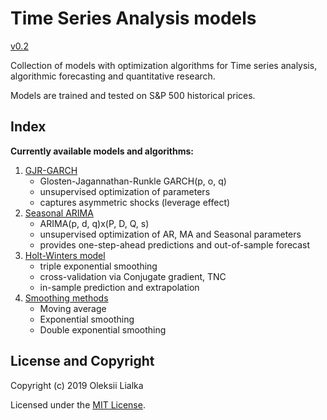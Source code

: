 # Time Series Analysis models

[v0.2](CHANGELOG.md)

Collection of models with optimization algorithms for Time series analysis, algorithmic forecasting and quantitative research.

Models are trained and tested on S&P 500 historical prices.

## Index

**Currently available models and algorithms:**

1. [GJR-GARCH](GJR-GARCH.ipynb)
    - Glosten-Jagannathan-Runkle GARCH(p, o, q)
    - unsupervised optimization of parameters
    - captures asymmetric shocks (leverage effect) 
2. [Seasonal ARIMA](Seasonal-ARIMA.ipynb)
    - ARIMA(p, d, q)x(P, D, Q, s)
    - unsupervised optimization of AR, MA and Seasonal parameters
    - provides one-step-ahead predictions and out-of-sample forecast
3. [Holt-Winters model](Holt-Winters.ipynb)    
    - triple exponential smoothing
    - cross-validation via Conjugate gradient, TNC
    - in-sample prediction and extrapolation
4. [Smoothing methods](Smoothing-Methods.ipynb)
    - Moving average
    - Exponential smoothing
    - Double exponential smoothing

## License and Copyright
Copyright (c) 2019 Oleksii Lialka

Licensed under the [MIT License](LICENSE.md).